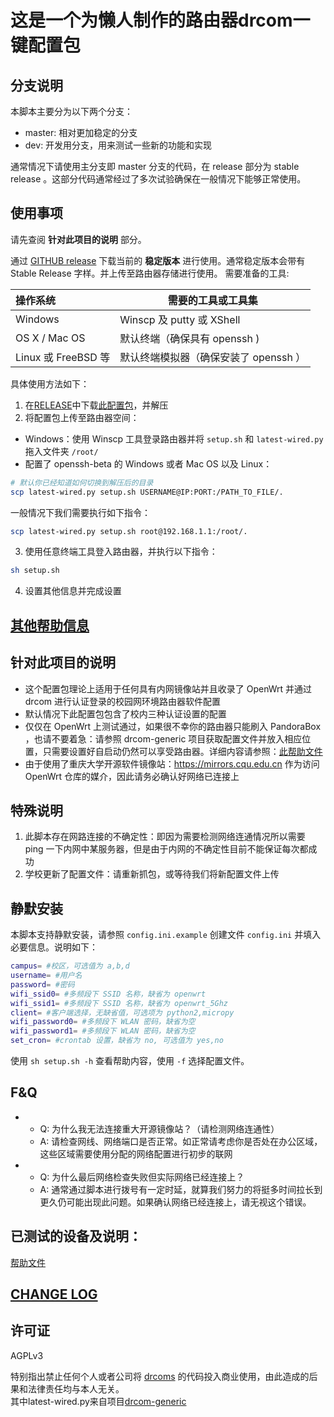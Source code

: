 # 这是一个为懒人制作的路由器drcom一键配置包
## 分支说明
本脚本主要分为以下两个分支：
- master: 相对更加稳定的分支
- dev: 开发用分支，用来测试一些新的功能和实现

通常情况下请使用主分支即 master 分支的代码，在 release 部分为 stable release 。这部分代码通常经过了多次试验确保在一般情况下能够正常使用。

## 使用事项
请先查阅 **针对此项目的说明** 部分。</br>

通过 [GITHUB release](https://github.com/purefkh/CQU_drcom/releases) 下载当前的 **稳定版本** 进行使用。通常稳定版本会带有 Stable Release 字样。并上传至路由器存储进行使用。
需要准备的工具:

|操作系统|需要的工具或工具集|
|:--|---|
| Windows | Winscp 及 putty 或 XShell |
| OS X / Mac OS |默认终端（确保具有 openssh )|
| Linux 或 FreeBSD 等|默认终端模拟器（确保安装了 openssh ）|

具体使用方法如下：
1. 在[RELEASE](https://github.com/purefkh/CQU_drcom/releases)中下载[此配置包](https://github.com/purefkh/CQU_drcom/releases/tag/v2.2.4.2b)，并解压
2. 将配置包上传至路由器空间：
 - Windows：使用 Winscp 工具登录路由器并将 `setup.sh` 和 `latest-wired.py` 拖入文件夹 `/root/`
 - 配置了 openssh-beta 的 Windows 或者 Mac OS 以及 Linux：
  ```bash
  # 默认你已经知道如何切换到解压后的目录
  scp latest-wired.py setup.sh USERNAME@IP:PORT:/PATH_TO_FILE/.
  ```
  一般情况下我们需要执行如下指令：
  ```bash
  scp latest-wired.py setup.sh root@192.168.1.1:/root/.
  ```
3. 使用任意终端工具登入路由器，并执行以下指令：
```bash
sh setup.sh
```
4. 设置其他信息并完成设置

## [其他帮助信息](https://github.com/purefkh/CQU_drcom/tree/master/DOCS/DOCS.md)

## 针对此项目的说明
- 这个配置包理论上适用于任何具有内网镜像站并且收录了 OpenWrt 并通过 drcom 进行认证登录的校园网环境路由器软件配置
- 默认情况下此配置包包含了校内三种认证设置的配置
- 仅仅在 OpenWrt 上测试通过，如果很不幸你的路由器只能刷入 PandoraBox ，也请不要着急：请参照 drcom-generic 项目获取配置文件并放入相应位置，只需要设置好自启动仍然可以享受路由器。详细内容请参照：[此帮助文件](https://github.com/purefkh/CQU_drcom/tree/master/DOCS/TESTED.md)
- 由于使用了重庆大学开源软件镜像站：https://mirrors.cqu.edu.cn 作为访问 OpenWrt 仓库的媒介，因此请务必确认好网络已连接上

## **特殊说明**
1. 此脚本存在网路连接的不确定性：即因为需要检测网络连通情况所以需要 ping 一下内网中某服务器，但是由于内网的不确定性目前不能保证每次都成功
2. 学校更新了配置文件：请重新抓包，或等待我们将新配置文件上传

## 静默安装
本脚本支持静默安装，请参照 `config.ini.example` 创建文件 `config.ini` 并填入必要信息。说明如下：
```bash
campus= #校区，可选值为 a,b,d
username= #用户名
password= #密码
wifi_ssid0= #多频段下 SSID 名称，缺省为 openwrt
wifi_ssid1= #多频段下 SSID 名称，缺省为 openwrt_5Ghz
client= #客户端选择，无缺省值，可选项为 python2,micropy
wifi_password0= #多频段下 WLAN 密码，缺省为空
wifi_password1= #多频段下 WLAN 密码，缺省为空
set_cron= #crontab 设置，缺省为 no, 可选值为 yes,no
```
使用 `sh setup.sh -h` 查看帮助内容，使用 `-f` 选择配置文件。


## F&Q
- - Q: 为什么我无法连接重大开源镜像站？（请检测网络连通性）
  - A: 请检查网线、网络端口是否正常。如正常请考虑你是否处在办公区域，这些区域需要使用分配的网络配置进行初步的联网
- - Q: 为什么最后网络检查失败但实际网络已经连接上？
  - A: 通常通过脚本进行拨号有一定时延，就算我们努力的将挺多时间拉长到更久仍可能出现此问题。如果确认网络已经连接上，请无视这个错误。

## 已测试的设备及说明：
[帮助文件](https://github.com/purefkh/CQU_drcom/tree/master/DOCS/TESTED.md)

## [CHANGE LOG](https://github.com/purefkh/CQU_drcom/tree/master/CHANGELOG/changelog.md)

## 许可证

AGPLv3

特别指出禁止任何个人或者公司将 [drcoms](http://github.com/drcoms/) 的代码投入商业使用，由此造成的后果和法律责任均与本人无关。
</br>
其中latest-wired.py来自项目[drcom-generic](https://github.com/drcoms/drcom-generic)
